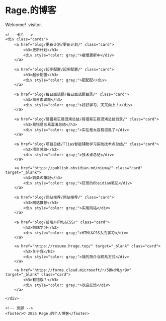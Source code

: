 <div id="pb-home">
    <!-- 引入 live2d-widget -->
    <script src="https://unpkg.com/live2d-widget@3.1.4/lib/L2Dwidget.min.js"></script>
    <!-- 首页标题 -->
    <h1>Rage.的博客</h1>
    <!-- <p class="subtitle">记录生活与技术</p> -->
    <div id="visitor-count">
    <span id="visitor-welcome">Welcome! </span>
    <img src="https://moe.8845.top/get/?name=Rage.%25E7%259A%2584%25E8%25AE%25A1%25E6%2595%25B0%25E5%2599%25A8&theme=moebooru" alt="">
    <span> visitor.</span>
    </div>

    <!-- 卡片 -->
    <div class="cards">
        <a href="blog/更新计划/更新计划/" class="card">
            <h3>更新计划</h3>
            <div style="color: gray;">缓慢更新中</div>
        </a>

        <a href="blog/起步配置/起步配置/" class="card">
            <h3>起步配置</h3>
            <div style="color: gray;">配配配</div>
        </a>

        <a href="blog/每日面试题/每日面试题目录/" class="card">
            <h3>每日面试题</h3>
            <div style="color: gray;">好好学习，天天向上！</div>
        </a>

        <a href="blog/易错易忘易混淆总结/易错易忘易混淆总结目录/" class="card">
            <h3>易错易忘易混淆总结</h3>
            <div style="color: gray;">实在是太容易混乱了</div>
        </a>

        <a href="blog/项目总结/Tlias智能辅助学习系统技术点总结/" class="card">
            <h3>项目总结</h3>
            <div style="color: gray;">技术点总结</div>
        </a>

        <a href="https://publish.obsidian.md/niuma/" class="card" target="_blank">
            <h3>劉桑の筆記</h3>
            <div style="color: gray;">肛哥的Obsidian笔记</div>
        </a>

        <a href="blog/网站推荐/网站推荐/" class="card">
            <h3>网站推荐</h3>
            <div style="color: gray;">实用网站</div>
        </a>

        <a href="blog/前端/HTML&CSS/" class="card">
            <h3>前端学习</h3>
            <div style="color: gray;">HTML&CSS入门学习</div>
        </a>

        <a href="https://resume.hrage.top/" target="_blank" class="card">
            <h3>关于我</h3>
            <div style="color: gray;">我的简介与联系方式</div>
        </a>

        <a href="https://forms.cloud.microsoft/r/5BNdMLyrBv" target="_blank" class="card">
            <h3>有错误？</h3>
            <div style="color: gray;">欢迎反馈</div>
        </a>

    </div>

    <!-- 页脚 -->
    <footer>© 2025 Rage.的个人博客</footer>
</div>
